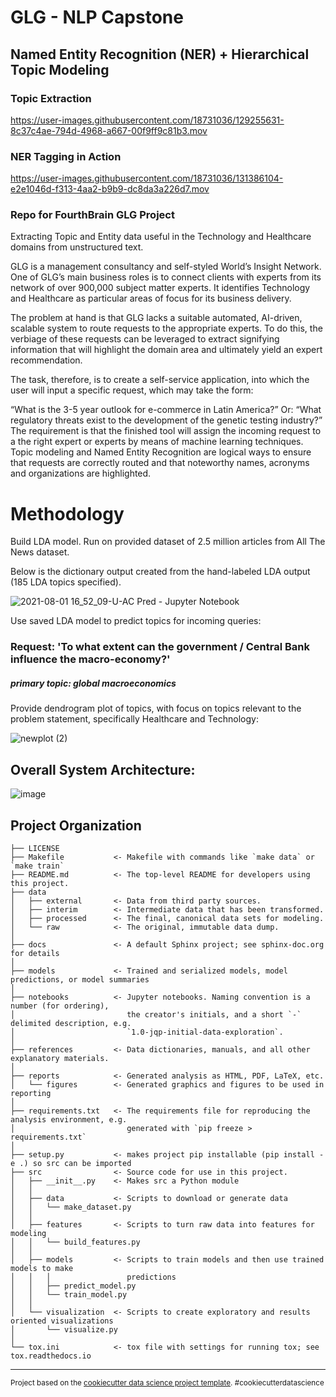 # GLG - NLP Capstone 
**Named Entity Recognition (NER) + Hierarchical Topic Modeling**
---
### Topic Extraction
https://user-images.githubusercontent.com/18731036/129255631-8c37c4ae-794d-4968-a667-00f9ff9c81b3.mov

### NER Tagging in Action
https://user-images.githubusercontent.com/18731036/131386104-e2e1046d-f313-4aa2-b9b9-dc8da3a226d7.mov


### Repo for FourthBrain GLG Project
Extracting Topic and Entity data useful in the Technology and Healthcare domains from unstructured text.

GLG is a management consultancy and self-styled World’s Insight Network. One of GLG’s main business roles is to connect clients with experts from its network of over 900,000 subject matter experts.  It identifies Technology and Healthcare as particular areas of focus for its business delivery.

The problem at hand is that GLG lacks a suitable automated, AI-driven, scalable system to route requests to the appropriate experts. To do this, the verbiage of these requests can be leveraged to extract signifying information that will highlight the domain area and ultimately yield an expert recommendation.

The task, therefore, is to create a self-service application, into which the user will input a specific request, which may take the form:

“What is the 3-5 year outlook for e-commerce in Latin America?”
Or:
“What regulatory threats exist to the development of the genetic testing industry?”
The requirement is that the finished tool will assign the incoming request to a the right expert or experts by means of machine learning techniques. Topic modeling and Named Entity Recognition are logical ways to ensure that requests are correctly routed and that noteworthy names, acronyms and organizations are highlighted.

# Methodology

Build LDA model. Run on provided dataset of 2.5 million articles from All The News dataset.

Below is the dictionary output created from the hand-labeled LDA output (185 LDA topics specified).

![2021-08-01 16_52_09-U-AC Pred - Jupyter Notebook](https://user-images.githubusercontent.com/37546038/128775322-c7b10242-0c57-4bbc-928d-fd5db879fe8c.png)

Use saved LDA model to predict topics for incoming queries:

### Request: 'To what extent can the government / Central Bank influence the macro-economy?'
##### primary topic: global macroeconomics

Provide dendrogram plot of topics, with focus on topics relevant to the problem statement, specifically Healthcare and Technology:

![newplot (2)](https://user-images.githubusercontent.com/37546038/128777400-79a76175-042d-47a3-a67c-dff6d1d34865.png)

## Overall System Architecture:

![image](https://user-images.githubusercontent.com/37546038/128779412-3f64dc9f-51b0-4fe2-bfbf-e5d0eeedd6b9.png)




Project Organization
------------

    ├── LICENSE
    ├── Makefile           <- Makefile with commands like `make data` or `make train`
    ├── README.md          <- The top-level README for developers using this project.
    ├── data
    │   ├── external       <- Data from third party sources.
    │   ├── interim        <- Intermediate data that has been transformed.
    │   ├── processed      <- The final, canonical data sets for modeling.
    │   └── raw            <- The original, immutable data dump.
    │
    ├── docs               <- A default Sphinx project; see sphinx-doc.org for details
    │
    ├── models             <- Trained and serialized models, model predictions, or model summaries
    │
    ├── notebooks          <- Jupyter notebooks. Naming convention is a number (for ordering),
    │                         the creator's initials, and a short `-` delimited description, e.g.
    │                         `1.0-jqp-initial-data-exploration`.
    │
    ├── references         <- Data dictionaries, manuals, and all other explanatory materials.
    │
    ├── reports            <- Generated analysis as HTML, PDF, LaTeX, etc.
    │   └── figures        <- Generated graphics and figures to be used in reporting
    │
    ├── requirements.txt   <- The requirements file for reproducing the analysis environment, e.g.
    │                         generated with `pip freeze > requirements.txt`
    │
    ├── setup.py           <- makes project pip installable (pip install -e .) so src can be imported
    ├── src                <- Source code for use in this project.
    │   ├── __init__.py    <- Makes src a Python module
    │   │
    │   ├── data           <- Scripts to download or generate data
    │   │   └── make_dataset.py
    │   │
    │   ├── features       <- Scripts to turn raw data into features for modeling
    │   │   └── build_features.py
    │   │
    │   ├── models         <- Scripts to train models and then use trained models to make
    │   │   │                 predictions
    │   │   ├── predict_model.py
    │   │   └── train_model.py
    │   │
    │   └── visualization  <- Scripts to create exploratory and results oriented visualizations
    │       └── visualize.py
    │
    └── tox.ini            <- tox file with settings for running tox; see tox.readthedocs.io


--------

<p><small>Project based on the <a target="_blank" href="https://drivendata.github.io/cookiecutter-data-science/">cookiecutter data science project template</a>. #cookiecutterdatascience</small></p>
